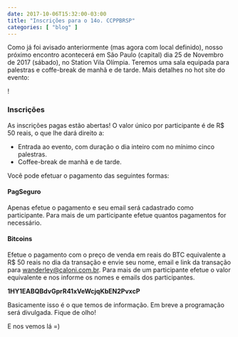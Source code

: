```yaml
---
date: 2017-10-06T15:32:00-03:00
title: "Inscrições para o 14o. CCPPBRSP"
categories: [ "blog" ]
---
```

Como já foi avisado anteriormente (mas agora com local definido), nosso próximo encontro acontecerá em São Paulo (capital) dia 25 de Novembro de 2017 (sábado), no Station Vila Olímpia. Teremos uma sala equipada para palestras e coffe-break de manhã e de tarde. Mais detalhes no hot site do evento:

!

### Inscrições

As inscrições pagas estão abertas! O valor único por participante é de R$ 50 reais, o que lhe dará direito a:

 - Entrada ao evento, com duração o dia inteiro com no mínimo cinco palestras.
 - Coffee-break de manhã e de tarde.

Você pode efetuar o pagamento das seguintes formas:

#### PagSeguro

Apenas efetue o pagamento e seu email será cadastrado como participante. Para mais de um participante efetue quantos pagamentos for necessário.

#### Bitcoins

Efetue o pagamento com o preço de venda em reais do BTC equivalente a R$ 50 reais no dia da transação e envie seu nome, email e link da transação para wanderley@caloni.com.br. Para mais de um participante efetue o valor equivalente e nos informe os nomes e emails dos participantes.

__1HY1EABQBdvGprR41xVeWcjqKbEN2PvxcP__

Basicamente isso é o que temos de informação. Em breve a programação será divulgada. Fique de olho!

E nos vemos lá =)
